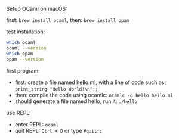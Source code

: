 Setup OCaml on macOS:

first: `brew install ocaml`, then: `brew install opam`

test installation:

```sh
which ocaml
ocaml --version
which opam
opam --version
```

first program:

- first: create a file named hello.ml, with a line of code such as: `print_string "Hello World!\n";;`
- then: compile the code using ocamlc: `ocamlc -o hello hello.ml`
- should generate a file named hello, run it: `./hello`

use REPL:

- enter REPL: `ocaml`
- quit REPL: `Ctrl + D` or type `#quit;;`
